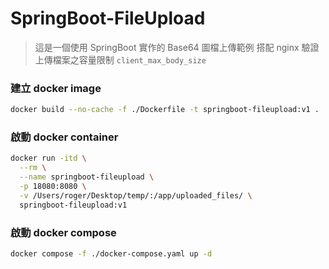 # SpringBoot-FileUpload
> 這是一個使用 SpringBoot 實作的 Base64 圖檔上傳範例
> 搭配 nginx 驗證上傳檔案之容量限制 `client_max_body_size`

### 建立 docker image
```bash
docker build --no-cache -f ./Dockerfile -t springboot-fileupload:v1 .
```

### 啟動 docker container
```bash
docker run -itd \
  --rm \
  --name springboot-fileupload \
  -p 18080:8080 \
  -v /Users/roger/Desktop/temp/:/app/uploaded_files/ \
  springboot-fileupload:v1
```

### 啟動 docker compose
```bash
docker compose -f ./docker-compose.yaml up -d
```